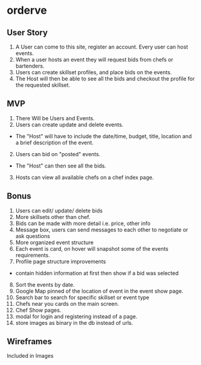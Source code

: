 orderve
======
User Story
-------------------------
1. A User can come to this site, register an account.  Every user can host events.
2. When a user hosts an event they will request bids from chefs or bartenders.
3. Users can create skillset profiles, and place bids on the events.
4. The Host will then be able to see all the bids and checkout the profile for the requested skillset.

MVP
---
1. There Will be Users and Events.
1. Users can create update and delete events.
* The "Host" will have to include the date/time, budget, title, location and a brief description of the event.
2. Users can bid on "posted" events.
* The "Host" can then see all the bids.
3. Hosts can view all available chefs on a chef index page.


Bonus
---
1.  Users can edit/ update/ delete bids
2. More skillsets other than chef.
3. Bids can be made with more detail i.e. price, other info
4. Message box, users can send messages to each other to negotiate or ask questions
5. More organized event structure
6. Each event is card, on hover will snapshot some of the events requirements.
7. Profile page structure improvements
* contain hidden information at first then show if a bid was selected
8. Sort the events by date.
9. Google Map pinned of the location of event in the event show page.
10. Search bar to search for specific skillset or event type
11. Chefs near you cards on the main screen.
12. Chef Show pages.
13. modal for login and registering instead of a page.
14. store images as binary in the db instead of urls.

Wireframes
---
Included in Images


